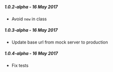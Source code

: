 ##### 1.0.2-alpha - 16 May 2017

- Avoid `new` in class

##### 1.0.3-alpha - 16 May 2017

- Update base url from mock server to production

##### 1.0.4-alpha - 16 May 2017

- Fix tests